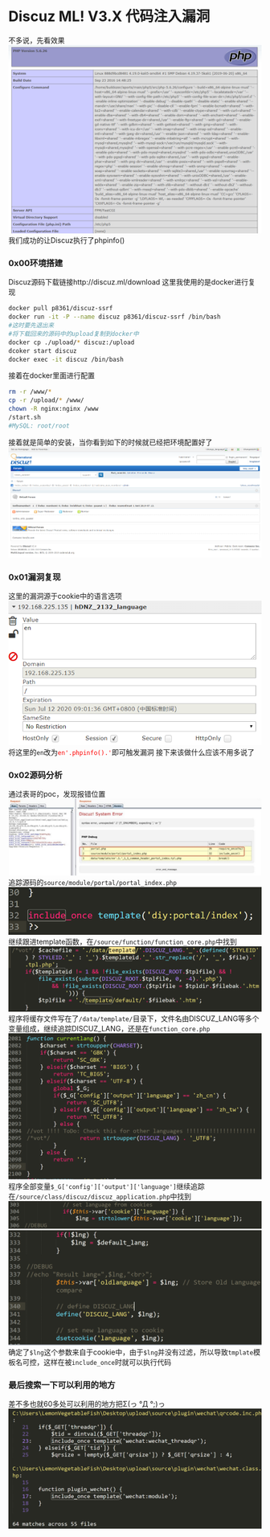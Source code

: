 # Discuz ML! V3.X 代码注入漏洞
不多说，先看效果
![](1.png)
我们成功的让Discuz执行了phpinfo()
### 0x00环境搭建
Discuz源码下载链接http://discuz.ml/download
这里我使用的是docker进行复现
```bash
docker pull p8361/discuz-ssrf
docker run -it -P --name discuz p8361/discuz-ssrf /bin/bash
#这时要先退出来
#将下载回来的源码中的upload复制到docker中
docker cp ./upload/* discuz:/upload
dcoker start discuz
docker exec -it discuz /bin/bash
```
接着在docker里面进行配置
```bash
rm -r /www/*
cp -r /upload/* /www/
chown -R nginx:nginx /www
/start.sh
#MySQL: root/root
```
接着就是简单的安装，当你看到如下的时候就已经把环境配置好了
![](2.png)
### 0x01漏洞复现
这里的漏洞源于cookie中的语言选项
![](3.png)<br>
将这里的`en`改为<font color="red">`en'.phpinfo().'`</font>即可触发漏洞
接下来该做什么应该不用多说了
### 0x02源码分析
通过表哥的poc，发现报错位置
![](4.png)
追踪源码的`source/module/portal/portal_index.php`
![](5.png)
继续跟进template函数，在`/source/function/function_core.php`中找到
![](6.png)
程序将缓存文件写在了`/data/template/`目录下，文件名由DISCUZ_LANG等多个变量组成，继续追踪DISCUZ_LANG，还是在`function_core.php`
![](7.png)
程序全部变量`$_G['config']['output']['language']`继续追踪
在`/source/class/discuz/discuz_application.php`中找到
![](8.png)
![](9.png)
确定了`$lng`这个参数来自于cookie中，由于`$lng`并没有过滤，所以导致`tmplate`模板名可控，这样在被`include_once`时就可以执行代码

### 最后搜索一下可以利用的地方
差不多也就60多处可以利用的地方把Σ(っ °Д °;)っ
![](10.png)

